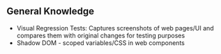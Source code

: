 ## General Knowledge

- Visual Regression Tests: Captures screenshots of web pages/UI and compares them with original changes for testing purposes
- Shadow DOM - scoped variables/CSS in web components